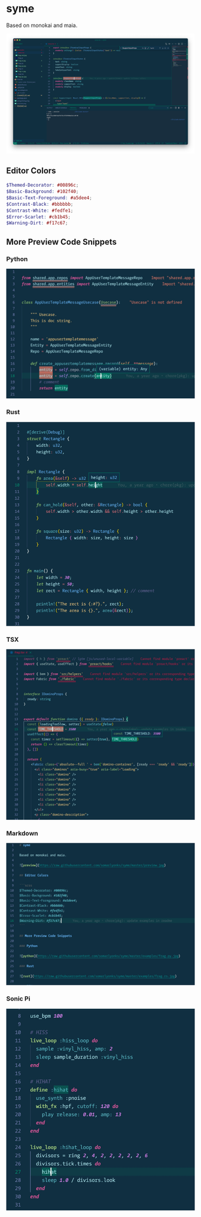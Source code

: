 # syme

Based on monokai and maia.

![preview](https://raw.githubusercontent.com/somarlyonks/syme/master/preview.png)

## Editor Colors

```scss
$Themed-Decorator: #00896c;
$Basic-Background: #102f40;
$Basic-Text-Foreground: #a5dee4;
$Contrast-Black: #bbbbbb;
$Contrast-White: #fedfe1;
$Error-Scarlet: #cb1b45;
$Warning-Dirt: #f17c67;
```

## More Preview Code Snippets

### Python

![python](https://raw.githubusercontent.com/somarlyonks/syme/master/examples/frag.py.jpg)

### Rust

![rust](https://raw.githubusercontent.com/somarlyonks/syme/master/examples/frag.rs.jpg)

### TSX

![typescript jsx](https://raw.githubusercontent.com/somarlyonks/syme/master/examples/frag.tsx.jpg)

### Markdown

![markdown](https://raw.githubusercontent.com/somarlyonks/syme/master/examples/frag.md.jpg)

### Sonic Pi

![sonic pi](https://raw.githubusercontent.com/somarlyonks/syme/master/examples/frag.pi.jpg)
